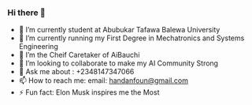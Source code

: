 ### Hi there 👋

- 🔭 I’m currently student at Abubukar Tafawa Balewa University
- 🌱 I’m currently running my First Degree in Mechatronics and Systems Engineering
- 🥳 I’m the Cheif Caretaker of AiBauchi
- 👯 I’m looking to collaborate to make my AI Community Strong
- 💬 Ask me about : +2348147347066
- 📫 How to reach me: email: handanfoun@gmail.com
- ⚡ Fun fact: Elon Musk inspires me the Most

